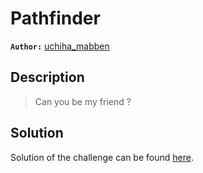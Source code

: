 # Pathfinder

**`Author:`** [uchiha_mabben](https://github.com/AnissBenstaali)

## Description

> Can you be my friend ? 
   




  





## Solution
Solution of the challenge can be found [here](solution/).
